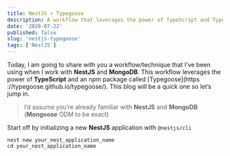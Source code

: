 ```yaml
---
title: NestJS + Typegoose
description: A workflow that leverages the power of TypeScript and Typegoose to clue NestJS and MongoDB together
date: '2020-07-22'
published: false
slug: 'nestjs-typegoose'
tags: ['NestJS']
---
```


Today, I am going to share with you a workflow/technique that I’ve been using when I work with **NestJS** and
**MongoDB**. This workflow leverages the power of **TypeScript** and an npm package called [Typegoose](https
://typegoose.github.io/typegoose/). This blog will be a quick one so let’s jump in.

> I’d assume you’re already familiar with **NestJS** and **MongoDB** (**Mongoose** ODM to be exact)

Start off by initializing a new **NestJS** application with `@nestjs/cli`

```shell script
nest new your_nest_application_name
cd your_nest_application_name
```
